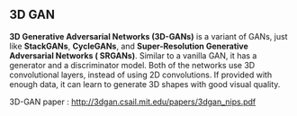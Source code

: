 ## 3D GAN

**3D Generative Adversarial Networks (3D-GANs)** is a variant of GANs, just like **StackGANs**, **CycleGANs**, and **Super-Resolution Generative Adversarial Networks ( SRGANs)**. Similar to a vanilla GAN, it has a generator and a discriminator model. Both of the networks use 3D convolutional layers, instead of using 2D convolutions. If provided with enough data, it can learn to generate 3D shapes with good visual quality. 


3D-GAN paper : http://3dgan.csail.mit.edu/papers/3dgan_nips.pdf

